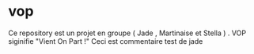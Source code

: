# vop
Ce repository est un projet en groupe  ( Jade , Martinaise et Stella ) . VOP siginifie "Vient On Part !" 
Ceci est commentaire test de jade
